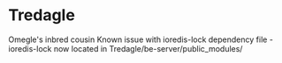 # Tredagle
Omegle's inbred cousin
Known issue with ioredis-lock dependency file
    - ioredis-lock now located in Tredagle/be-server/public_modules/
